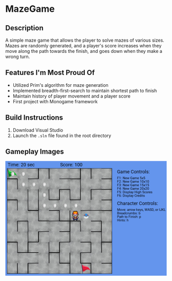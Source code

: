 # MazeGame

## Description
A simple maze game that allows the player to solve mazes of various sizes. Mazes are randomly generated, and a player's score increases when they move along the path towards the finish, and goes down when they make a wrong turn.

## Features I'm Most Proud Of
* Utilized Prim's algorithm for maze generation
* Implemented breadth-first-search to maintain shortest path to finish
* Maintain history of player movement and a player score
* First project with Monogame framework

## Build Instructions
1. Download Visual Studio
2. Launch the `.sln` file found in the root directory

## Gameplay Images
![Gameplay Screenshot](/docs/gameplay.png)
